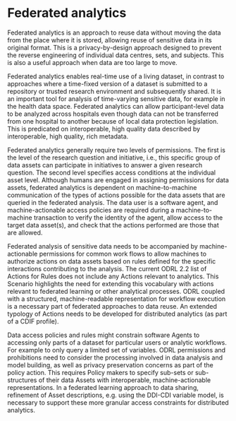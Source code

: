 # Federated analytics

Federated analytics is an approach to reuse data without moving the data from the place where it is stored, allowing reuse of sensitive data in its original format. This is a privacy-by-design approach designed to prevent the reverse engineering of individual data centres, sets, and subjects. This is also a useful approach when data are too large to move. 

Federated analytics enables real-time use of a living dataset, in contrast to approaches where a time-fixed version of a dataset is submitted to a repository or trusted research environment and subsequently shared. It is an important tool for analysis of time-varying sensitive data, for example in the health data space. Federated analytics can allow participant-level data to be analyzed across hospitals even though data can not be transferred from one hospital to another because of local data protection legislation. This is predicated on interoperable, high quality data described by interoperable, high quality, rich metadata. 

Federated analytics generally require two levels of permissions. The first is the level of the research question and initiative, i.e., this specific group of data assets can participate in initiatives to answer a given research question. The second level specifies access conditions at the individual asset level. Although humans are engaged in assigning permissions for data assets, federated analytics is dependent on machine-to-machine communication of the types of actions possible for the data assets that are queried in the federated analysis.  The data user is a software agent, and  machine-actionable access policies are required during a machine-to-machine transaction to verify the identity of the agent, allow access to the target data asset(s), and check that the actions performed are those that are allowed.

Federated analysis of sensitive data needs to be accompanied by machine-actionable permissions for common work flows to allow machines to authorize actions on data assets based on rules defined for the specific interactions contributing to the analysis. The current ODRL 2.2 list of Actions for Rules does not include any Actions relevant to analytics. This Scenario highlights the need for extending this vocabulary with actions relevant to federated learning or other analytical processes. ODRL coupled with a structured, machine-readable representation for workflow execution is a necessary part of federated approaches to data reuse. An extended typology of Actions needs to be developed for distributed analytics (as part of a CDIF profile).

Data access policies and rules might constrain software Agents to accessing only parts of a dataset for particular users or analytic workflows. For example to only query a limited set of variables.  ODRL permissions and prohibitions need to consider the processing involved in data analysis and model building, as well as privacy preservation concerns as part of the policy action. This requires Policy makers to specify sub-sets or sub-structures of their data Assets with interoperable, machine-actionable representations. In a federated learning approach to data sharing, refinement of Asset descriptions, e.g. using the DDI-CDI variable model, is necessary to support these more granular access constraints for distributed analytics.

